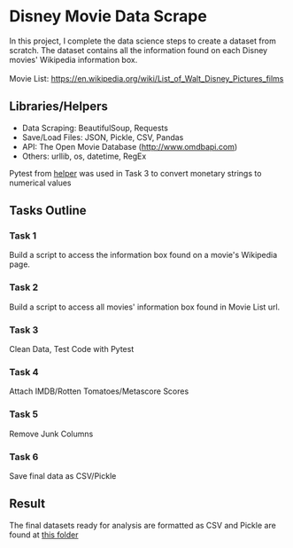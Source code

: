 # Disney Movie Data Scrape
In this project, I complete the data science steps to create a dataset from scratch. The dataset contains all the information found on each Disney movies' Wikipedia information box.
<br /> <br /> Movie List: https://en.wikipedia.org/wiki/List_of_Walt_Disney_Pictures_films

## Libraries/Helpers
- Data Scraping: BeautifulSoup, Requests
- Save/Load Files: JSON, Pickle, CSV, Pandas
- API: The Open Movie Database (http://www.omdbapi.com)
- Others: urllib, os, datetime, RegEx

Pytest from [helper](https://github.com/marcowong3/scrape-disney-movie/tree/main/helper) was used in Task 3 to convert monetary strings to numerical values

## Tasks Outline
### Task 1
Build a script to access the information box found on a movie's Wikipedia page. 
### Task 2
Build a script to access all movies' information box found in Movie List url.
### Task 3
Clean Data, Test Code with Pytest
### Task 4
Attach IMDB/Rotten Tomatoes/Metascore Scores
### Task 5
Remove Junk Columns
### Task 6
Save final data as CSV/Pickle

## Result
The final datasets ready for analysis are formatted as CSV and Pickle are found at [this folder](https://github.com/marcowong3/scrape-disney-movie/tree/main/disney_data_final) <br/>
